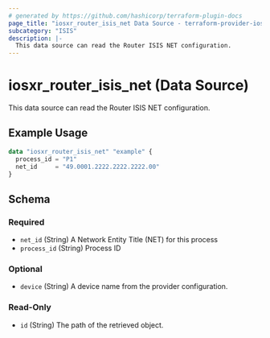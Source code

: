 ```yaml
---
# generated by https://github.com/hashicorp/terraform-plugin-docs
page_title: "iosxr_router_isis_net Data Source - terraform-provider-iosxr"
subcategory: "ISIS"
description: |-
  This data source can read the Router ISIS NET configuration.
---
```


# iosxr_router_isis_net (Data Source)

This data source can read the Router ISIS NET configuration.

## Example Usage

```terraform
data "iosxr_router_isis_net" "example" {
  process_id = "P1"
  net_id     = "49.0001.2222.2222.2222.00"
}
```

<!-- schema generated by tfplugindocs -->
## Schema

### Required

- `net_id` (String) A Network Entity Title (NET) for this process
- `process_id` (String) Process ID

### Optional

- `device` (String) A device name from the provider configuration.

### Read-Only

- `id` (String) The path of the retrieved object.


